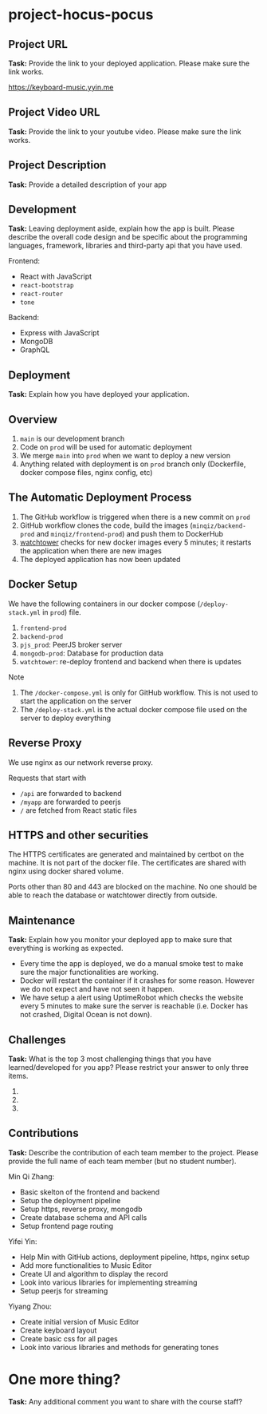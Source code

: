 # project-hocus-pocus

## Project URL
**Task:** Provide the link to your deployed application. Please make sure the link works.

https://keyboard-music.yyin.me

## Project Video URL

**Task:** Provide the link to your youtube video. Please make sure the link works.

## Project Description

**Task:** Provide a detailed description of your app

## Development

**Task:** Leaving deployment aside, explain how the app is built. Please describe the overall code design and be specific about the programming languages, framework, libraries and third-party api that you have used.

Frontend:
- React with JavaScript
- `react-bootstrap`
- `react-router`
- `tone`

Backend:
- Express with JavaScript
- MongoDB
- GraphQL


## Deployment
**Task:** Explain how you have deployed your application.
## Overview
1. `main` is our development branch
2. Code on `prod` will be used for automatic deployment
3. We merge `main` into `prod` when we want to deploy a new version
4. Anything related with deployment is on `prod` branch only (Dockerfile, docker compose files, nginx config, etc)

## The Automatic Deployment Process
1. The GitHub workflow is triggered when there is a new commit on `prod`
2. GitHub workflow clones the code, build the images (`minqiz/backend-prod` and `minqiz/frontend-prod`) and push them to DockerHub
3. [watchtower](containrrr.dev/watchtower/) checks for new docker images every 5 minutes; it restarts the application when there are new images
4. The deployed application has now been updated

## Docker Setup
We have the following containers in our docker compose (`/deploy-stack.yml` in `prod`) file.
1. `frontend-prod`
2. `backend-prod`
3. `pjs_prod`: PeerJS broker server
4. `mongodb-prod`: Database for production data
5. `watchtower`: re-deploy frontend and backend when there is updates

Note
1. The `/docker-compose.yml` is only for GitHub workflow. This is not used to start the application on the server
2. The `/deploy-stack.yml` is the actual docker compose file used on the server to deploy everything

## Reverse Proxy
We use nginx as our network reverse proxy.

Requests that start with
- `/api` are forwarded to backend
- `/myapp` are forwarded to peerjs
- `/` are fetched from React static files

## HTTPS and other securities
The HTTPS certificates are generated and maintained by certbot on the machine. It is not part of the docker file. The certificates are shared with nginx using docker shared volume.

Ports other than 80 and 443 are blocked on the machine. No one should be able to reach the database or watchtower directly from outside.

## Maintenance
**Task:** Explain how you monitor your deployed app to make sure that everything is working as expected.

- Every time the app is deployed, we do a manual smoke test to make sure the major functionalities are working.
- Docker will restart the container if it crashes for some reason. However we do not expect and have not seen it happen.
- We have setup a alert using UptimeRobot which checks the website every 5 minutes to make sure the server is reachable (i.e. Docker has not crashed, Digital Ocean is not down).


## Challenges

**Task:** What is the top 3 most challenging things that you have learned/developed for you app? Please restrict your answer to only three items.

1.
2.
3.

## Contributions
**Task:** Describe the contribution of each team member to the project. Please provide the full name of each team member (but no student number).

Min Qi Zhang:
- Basic skelton of the frontend and backend
- Setup the deployment pipeline
- Setup https, reverse proxy, mongodb
- Create database schema and API calls
- Setup frontend page routing

Yifei Yin:
- Help Min with GitHub actions, deployment pipeline, https, nginx setup
- Add more functionalities to Music Editor
- Create UI and algorithm to display the record
- Look into various libraries for implementing streaming
- Setup peerjs for streaming

Yiyang Zhou:
- Create initial version of Music Editor
- Create keyboard layout
- Create basic css for all pages
- Look into various libraries and methods for generating tones


# One more thing?

**Task:** Any additional comment you want to share with the course staff?
